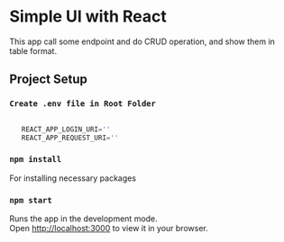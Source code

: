 # Simple UI with React

This app call some endpoint and do CRUD operation, and show them in table format.

## Project Setup

### `Create .env file in Root Folder`
 ```javascript

    REACT_APP_LOGIN_URI=''
    REACT_APP_REQUEST_URI=''

 ```

### `npm install`
For installing necessary packages

### `npm start`

Runs the app in the development mode.\
Open [http://localhost:3000](http://localhost:3000) to view it in your browser.





